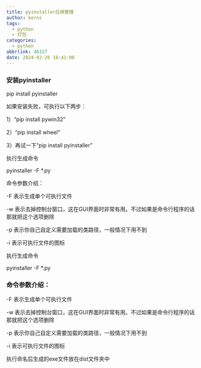 ```yaml
---
title: pyinstaller应用整理
author: kerns
tags:
  - python
  - 打包
categories:
  - python
abbrlink: 46317
date: 2024-02-26 18:41:00
---
```

### 安装pyinstaller

pip install pyinstaller

如果安装失败，可执行以下两步：

1）“pip install pywin32”

2）“pip install wheel”

3）再试一下“pip install pyinstaller”

执行生成命令

pyinstaller -F *.py

命令参数介绍：

-F 表示生成单个可执行文件

-w 表示去掉控制台窗口，这在GUI界面时非常有用。不过如果是命令行程序的话那就把这个选项删除

-p 表示你自己自定义需要加载的类路径，一般情况下用不到

-i 表示可执行文件的图标
                        
 执行生成命令

pyinstaller -F *.py

### 命令参数介绍：

-F 表示生成单个可执行文件

-w 表示去掉控制台窗口，这在GUI界面时非常有用。不过如果是命令行程序的话那就把这个选项删除

-p 表示你自己自定义需要加载的类路径，一般情况下用不到

-i 表示可执行文件的图标

 执行命名后生成的exe文件放在dist文件夹中

